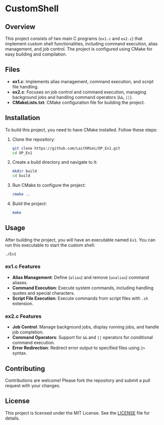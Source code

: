 # CustomShell

## Overview

This project consists of two main C programs (`ex1.c` and `ex2.c`) that implement custom shell functionalities, including command execution, alias management, and job control. The project is configured using CMake for easy building and compilation.

## Files

- **ex1.c**: Implements alias management, command execution, and script file handling.
- **ex2.c**: Focuses on job control and command execution, managing background jobs and handling command operators (`&&`, `||`).
- **CMakeLists.txt**: CMake configuration file for building the project.

## Installation

To build this project, you need to have CMake installed. Follow these steps:

1. Clone the repository:
   ```sh
   git clone https://github.com/LaithMimi/OP_Ex1.git
   cd OP_Ex1
   ```

2. Create a build directory and navigate to it:
   ```sh
   mkdir build
   cd build
   ```

3. Run CMake to configure the project:
   ```sh
   cmake ..
   ```

4. Build the project:
   ```sh
   make
   ```

## Usage

After building the project, you will have an executable named `Ex1`. You can run this executable to start the custom shell:

```sh
./Ex1
```

### ex1.c Features

- **Alias Management**: Define (`alias`) and remove (`unalias`) command aliases.
- **Command Execution**: Execute system commands, including handling quotes and special characters.
- **Script File Execution**: Execute commands from script files with `.sh` extension.

### ex2.c Features

- **Job Control**: Manage background jobs, display running jobs, and handle job completion.
- **Command Operators**: Support for `&&` and `||` operators for conditional command execution.
- **Error Redirection**: Redirect error output to specified files using `2>` syntax.

## Contributing

Contributions are welcome! Please fork the repository and submit a pull request with your changes.

## License

This project is licensed under the MIT License. See the [LICENSE](LICENSE) file for details.

